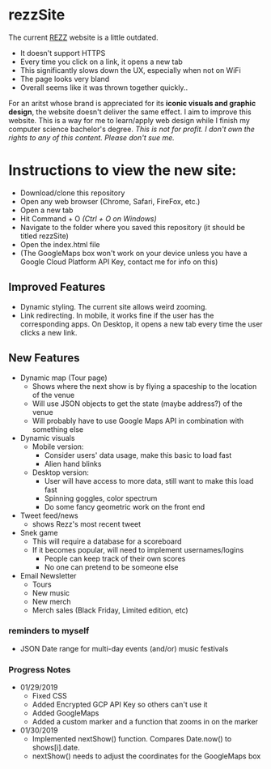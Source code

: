 # rezzSite
The current [REZZ](http://officialrezz.com/) website is a little outdated.
- It doesn't support HTTPS
- Every time you click on a link, it opens a new tab
- This significantly slows down the UX, especially when not on WiFi
- The page looks very bland
- Overall seems like it was thrown together quickly..

For an aritst whose brand is appreciated for its **iconic visuals and graphic design**, the website doesn't deliver the same effect.
I aim to improve this website. This is a way for me to learn/apply web design while I finish my computer science bachelor's degree.
*This is not for profit. I don't own the rights to any of this content. Please don't sue me.*

# Instructions to view the new site:
- Download/clone this repository
- Open any web browser (Chrome, Safari, FireFox, etc.) 
- Open a new tab
- Hit Command + O *(Ctrl + O on Windows)*
- Navigate to the folder where you saved this repository (it should be titled rezzSite)
- Open the index.html file
- (The GoogleMaps box won't work on your device unless you have a Google Cloud Platform API Key, contact me for info on this)

## Improved Features
- Dynamic styling. The current site allows weird zooming.
- Link redirecting. In mobile, it works fine if the user has the corresponding apps. On Desktop, it opens a new tab every time the user clicks a new link.

## New Features 
- Dynamic map (Tour page)
	- Shows where the next show is by flying a spaceship to the location of the venue
	- Will use JSON objects to get the state (maybe address?) of the venue
	- Will probably have to use Google Maps API in combination with something else
- Dynamic visuals
	- Mobile version:
		- Consider users' data usage, make this basic to load fast
		- Alien hand blinks
	- Desktop version:
		- User will have access to more data, still want to make this load fast
		- Spinning goggles, color spectrum
		- Do some fancy geometric work on the front end
- Tweet feed/news
	- shows Rezz's most recent tweet
- Snek game
	- This will require a database for a scoreboard
	- If it becomes popular, will need to implement usernames/logins
		- People can keep track of their own scores
		- No one can pretend to be someone else
- Email Newsletter
	- Tours
	- New music 
	- New merch
	- Merch sales (Black Friday, Limited edition, etc)

### reminders to myself
- JSON Date range for multi-day events (and/or) music festivals

### Progress Notes
- 01/29/2019
	- Fixed CSS
	- Added Encrypted GCP API Key so others can't use it
	- Added GoogleMaps
	- Added a custom marker and a function that zooms in on the marker
- 01/30/2019
	- Implemented nextShow() function. Compares Date.now() to shows[i].date.
	- nextShow() needs to adjust the coordinates for the GoogleMaps box

